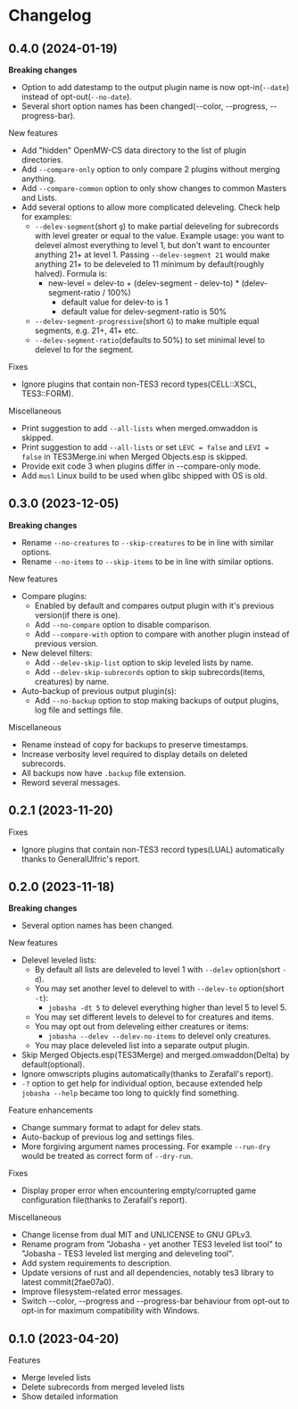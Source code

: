 <!-- markdownlint-disable MD013 -->
<!-- markdownlint-disable MD033 -->
<!-- markdownlint-disable MD036 -->
# Changelog

## 0.4.0 (2024-01-19)

**Breaking changes**

* Option to add datestamp to the output plugin name is now opt-in(`--date`) instead of opt-out(`--no-date`).
* Several short option names has been changed(--color, --progress, --progress-bar).

New features

* Add "hidden" OpenMW-CS data directory to the list of plugin directories.
* Add `--compare-only` option to only compare 2 plugins without merging anything.
* Add `--compare-common` option to only show changes to common Masters and Lists.
* Add several options to allow more complicated deleveling. Check help for examples:
  * `--delev-segment`(short `g`) to make partial deleveling for subrecords with level greater or equal to the value. Example usage: you want to delevel almost everything to level 1, but don't want to encounter anything 21+ at level 1. Passing `--delev-segment 21` would make anything 21+ to be deleveled to 11 minimum by default(roughly halved). Formula is:
    * new-level = delev-to + (delev-segment - delev-to) * (delev-segment-ratio / 100%)
      * default value for delev-to is 1
      * default value for delev-segment-ratio is 50%
  * `--delev-segment-progressive`(short `G`) to make multiple equal segments, e.g. 21+, 41+ etc.
  * `--delev-segment-ratio`(defaults to 50%) to set minimal level to delevel to for the segment.

Fixes

* Ignore plugins that contain non-TES3 record types(CELL::XSCL, TES3::FORM).

Miscellaneous

* Print suggestion to add `--all-lists` when merged.omwaddon is skipped.
* Print suggestion to add `--all-lists` or set `LEVC = false` and `LEVI = false` in TES3Merge.ini when Merged Objects.esp is skipped.
* Provide exit code 3 when plugins differ in --compare-only mode.
* Add `musl` Linux build to be used when glibc shipped with OS is old.

## 0.3.0 (2023-12-05)

**Breaking changes**

* Rename `--no-creatures` to `--skip-creatures` to be in line with similar options.
* Rename `--no-items` to `--skip-items` to be in line with similar options.

New features

* Compare plugins:
  * Enabled by default and compares output plugin with it's previous version(if there is one).
  * Add `--no-compare` option to disable comparison.
  * Add `--compare-with` option to compare with another plugin instead of previous version.
* New delevel filters:
  * Add `--delev-skip-list` option to skip leveled lists by name.
  * Add `--delev-skip-subrecords` option to skip subrecords(items, creatures) by name.
* Auto-backup of previous output plugin(s):
  * Add `--no-backup` option to stop making backups of output plugins, log file and settings file.

Miscellaneous

* Rename instead of copy for backups to preserve timestamps.
* Increase verbosity level required to display details on deleted subrecords.
* All backups now have `.backup` file extension.
* Reword several messages.

## 0.2.1 (2023-11-20)

Fixes

* Ignore plugins that contain non-TES3 record types(LUAL) automatically thanks to GeneralUlfric's report.

## 0.2.0 (2023-11-18)

**Breaking changes**

* Several option names has been changed.

New features

* Delevel leveled lists:
  * By default all lists are deleveled to level 1 with `--delev` option(short `-d`).
  * You may set another level to delevel to with `--delev-to` option(short `-t`):
    * `jobasha -dt 5` to delevel everything higher than level 5 to level 5.
  * You may set different levels to delevel to for creatures and items.
  * You may opt out from deleveling either creatures or items:
    * `jobasha --delev --delev-no-items` to delevel only creatures.
  * You may place deleveled list into a separate output plugin.
* Skip Merged Objects.esp(TES3Merge) and merged.omwaddon(Delta) by default(optional).
* Ignore omwscripts plugins automatically(thanks to Zerafall's report).
* `-?` option to get help for individual option, because extended help `jobasha --help` became too long to quickly find something.

Feature enhancements

* Change summary format to adapt for delev stats.
* Auto-backup of previous log and settings files.
* More forgiving argument names processing. For example `--run-dry` would be treated as correct form of `--dry-run`.

Fixes

* Display proper error when encountering empty/corrupted game configuration file(thanks to Zerafall's report).

Miscellaneous

* Change license from dual MIT and UNLICENSE to GNU GPLv3.
* Rename program from "Jobasha - yet another TES3 leveled list tool" to "Jobasha - TES3 leveled list merging and deleveling tool".
* Add system requirements to description.
* Update versions of rust and all dependencies, notably tes3 library to latest commit(2fae07a0).
* Improve filesystem-related error messages.
* Switch --color, --progress and --progress-bar behaviour from opt-out to opt-in for maximum compatibility with Windows.

## 0.1.0 (2023-04-20)

Features

* Merge leveled lists
* Delete subrecords from merged leveled lists
* Show detailed information
